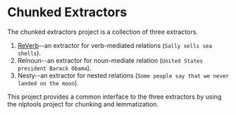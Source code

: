 # Chunked Extractors

The chunked extractors project is a collection of three extractors.

1.  [ReVerb](http://reverb.cs.washington.edu/)--an extractor for verb-mediated relations (`Sally sells sea shells`).
2.  Relnoun--an extractor for noun-mediate relation (`United States president Barack Obama`).
3.  Nesty--an extractor for nested relations (`Some people say that we never landed on the moon`).

This project provides a common interface to the three extractors by using the
nlptools project for chunking and lemmatization.
